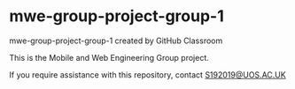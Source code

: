 # mwe-group-project-group-1
mwe-group-project-group-1 created by GitHub Classroom

This is the Mobile and Web Engineering Group project.

If you require assistance with this repository, contact S192019@UOS.AC.UK
